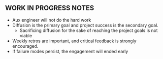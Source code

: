 ## WORK IN PROGRESS NOTES
- Aux engineer will not do the hard work
- Diffusion is the primary goal and project success is the secondary goal.
    - Sacrificing diffusion for the sake of reaching the project goals is not viable
- Weekly retros are important, and critical feedback is strongly encouraged.
- If failure modes persist, the engagement will ended early
